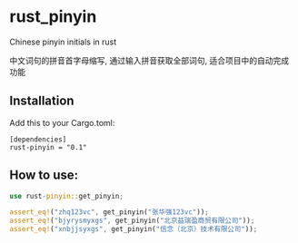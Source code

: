 # rust_pinyin
Chinese pinyin initials in rust

中文词句的拼音首字母缩写, 通过输入拼音获取全部词句, 适合项目中的自动完成功能

## Installation

Add this to your Cargo.toml:

```
[dependencies]
rust-pinyin = "0.1"
```
## How to use:

```rust
use rust-pinyin::get_pinyin;

assert_eq!("zhq123vc", get_pinyin("张华强123vc"));
assert_eq!("bjyrysmyxgs", get_pinyin("北京益瑞盈商贸有限公司"));
assert_eq!("xnbjjsyxgs", get_pinyin("信念（北京）技术有限公司"));

```


